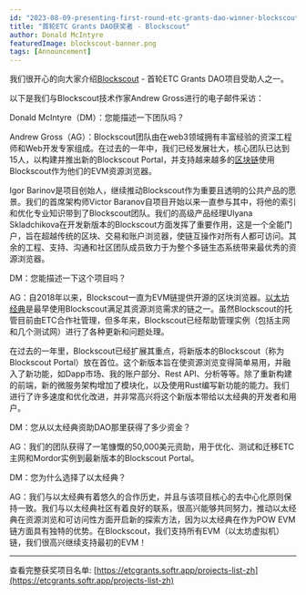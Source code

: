 ```yaml
---
id: "2023-08-09-presenting-first-round-etc-grants-dao-winner-blockscout-cn"
title: "首轮ETC Grants DAO获奖者 - Blockscout"
author: Donald McIntyre
featuredImage: blockscout-banner.png
tags: [Announcement]
---
```


我们很开心的向大家介绍[Blockscout](https://etcgrants.softr.app/project-details-en?recordId=recF2ZgRGBCNbg8KL) - 首轮ETC Grants DAO项目受助人之一。

以下是我们与Blockscout技术作家Andrew Gross进行的电子邮件采访：

Donald McIntyre（DM）：您能描述一下团队吗？

Andrew Gross（AG）：Blockscout团队由在web3领域拥有丰富经验的资深工程师和Web开发专家组成。在过去的一年中，我们已经发展壮大，核心团队已达到15人，以构建并推出新的Blockscout Portal，并支持越来越多的[区块链](https://docs.blockscout.com/about/projects)使用Blockscout作为他们的EVM资源浏览器。

Igor Barinov是项目创始人，继续推动Blockscout作为重要且透明的公共产品的愿景。我们的首席架构师Victor Baranov自项目开始以来一直参与其中，将他的索引和优化专业知识带到了Blockscout团队。我们的高级产品经理Ulyana Skladchikova在开发新版本的Blockscout方面发挥了重要作用，这是一个全能门户，旨在超越传统的区块、交易和账户浏览器，使链互操作对所有人都可访问。其余的工程、支持、沟通和社区团队成员致力于为整个多链生态系统带来最优秀的资源浏览器。

DM：您能描述一下这个项目吗？

AG：自2018年以来，Blockscout一直为EVM链提供开源的区块浏览器。[以太坊经典](https://blockscout.com/etc/mainnet/)是最早使用Blockscout满足其资源浏览需求的链之一。虽然Blockscout的托管目前由ETC合作社管理，但多年来，Blockscout已经帮助管理实例（包括主网和几个测试网）进行了各种更新和问题处理。

在过去的一年里，Blockscout已经扩展其重点，将新版本的Blockscout（称为Blockscout Portal）放在首位。这个新版本旨在使资源浏览变得简单易用，并融入了新功能，如Dapp市场、我的账户部分、Rest API、分析等等。除了重新构建的前端，新的微服务架构增加了模块化，以及使用Rust编写新功能的能力。我们进行了许多速度和优化改进，并非常高兴将这个新版本带给以太经典的开发者和用户。

DM：您从以太经典资助DAO那里获得了多少资金？

AG：我们的团队获得了一笔慷慨的50,000美元资助，用于优化、测试和迁移ETC主网和Mordor实例到最新版本的Blockscout Portal。

DM：您为什么选择了以太经典？

AG：我们与以太经典有着悠久的合作历史，并且与该项目核心的去中心化原则保持一致。我们与以太经典社区有着良好的联系，很高兴能够共同努力，推动以太经典在资源浏览和可访问性方面开启新的探索方法，因为以太经典在作为POW EVM链方面具有独特的优势。在Blockscout，我们支持所有EVM（以太坊虚拟机）链，我们很高兴继续支持最初的EVM！

---

查看完整获奖项目名单: [https://etcgrants.softr.app/projects-list-zh](https://etcgrants.softr.app/projects-list-zh)
